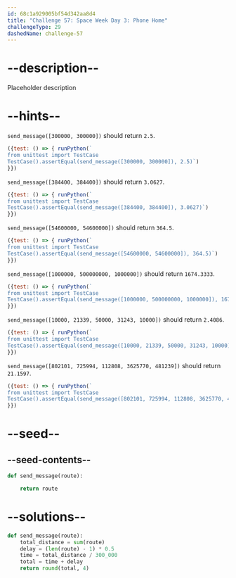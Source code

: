 ```yaml
---
id: 68c1a929005bf54d342aa8d4
title: "Challenge 57: Space Week Day 3: Phone Home"
challengeType: 29
dashedName: challenge-57
---
```


# --description--

Placeholder description

# --hints--

`send_message([300000, 300000])` should return `2.5`.

```js
({test: () => { runPython(`
from unittest import TestCase
TestCase().assertEqual(send_message([300000, 300000]), 2.5)`)
}})
```

`send_message([384400, 384400])` should return `3.0627`.

```js
({test: () => { runPython(`
from unittest import TestCase
TestCase().assertEqual(send_message([384400, 384400]), 3.0627)`)
}})
```

`send_message([54600000, 54600000])` should return `364.5`.

```js
({test: () => { runPython(`
from unittest import TestCase
TestCase().assertEqual(send_message([54600000, 54600000]), 364.5)`)
}})
```

`send_message([1000000, 500000000, 1000000])` should return `1674.3333`.

```js
({test: () => { runPython(`
from unittest import TestCase
TestCase().assertEqual(send_message([1000000, 500000000, 1000000]), 1674.3333)`)
}})
```

`send_message([10000, 21339, 50000, 31243, 10000])` should return `2.4086`.

```js
({test: () => { runPython(`
from unittest import TestCase
TestCase().assertEqual(send_message([10000, 21339, 50000, 31243, 10000]), 2.4086)`)
}})
```

`send_message([802101, 725994, 112808, 3625770, 481239])` should return `21.1597`.

```js
({test: () => { runPython(`
from unittest import TestCase
TestCase().assertEqual(send_message([802101, 725994, 112808, 3625770, 481239]), 21.1597)`)
}})
```

# --seed--

## --seed-contents--

```py
def send_message(route):

    return route
```

# --solutions--

```py
def send_message(route):
    total_distance = sum(route)
    delay = (len(route) - 1) * 0.5
    time = total_distance / 300_000
    total = time + delay
    return round(total, 4)
```
